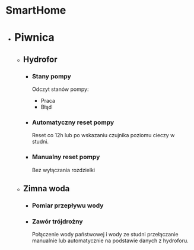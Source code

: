 # SmartHome
- # Piwnica
  - ## Hydrofor
    - ### Stany pompy

        Odczyt stanów pompy:

        * Praca
        * Błąd

    - ### Automatyczny reset pompy

      Reset co 12h lub po wskazaniu czujnika poziomu cieczy w studni.

    - ### Manualny reset pompy

      Bez wyłączania rozdzielki

   - ## Zimna woda
      - ### Pomiar przepływu wody
      - ### Zawór trójdrożny

        Połączenie wody państwowej i wody ze studni przełączanie manualnie lub automatycznie na podstawie danych z hydroforu.
